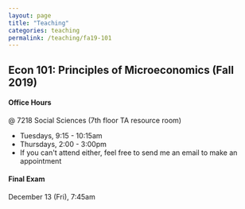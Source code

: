```yaml
---
layout: page
title: "Teaching"
categories: teaching
permalink: /teaching/fa19-101
---
```


## Econ 101: Principles of Microeconomics (Fall 2019)

#### Office Hours

@ 7218 Social Sciences (7th floor TA resource room)
* Tuesdays, 9:15 - 10:15am
* Thursdays, 2:00 - 3:00pm
* If you can't attend either, feel free to send me an email to make an appointment

#### Final Exam
December 13 (Fri), 7:45am